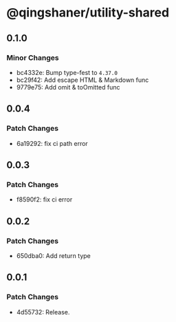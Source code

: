 # @qingshaner/utility-shared

## 0.1.0

### Minor Changes

- bc4332e: Bump type-fest to `4.37.0`
- bc29f42: Add escape HTML & Markdown func
- 9779e75: Add omit & toOmitted func

## 0.0.4

### Patch Changes

- 6a19292: fix ci path error

## 0.0.3

### Patch Changes

- f8590f2: fix ci error

## 0.0.2

### Patch Changes

- 650dba0: Add return type

## 0.0.1

### Patch Changes

- 4d55732: Release.
